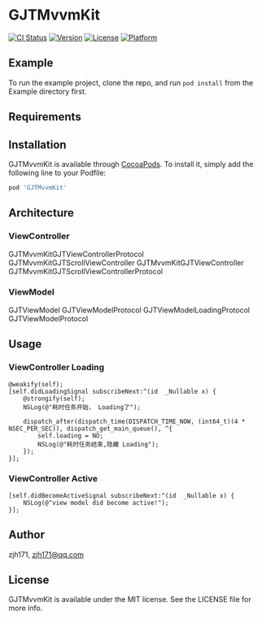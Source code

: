 # GJTMvvmKit

[![CI Status](https://img.shields.io/travis/zjh171/GJTMvvmKit.svg?style=flat)](https://travis-ci.org/zjh171/GJTMvvmKit)
[![Version](https://img.shields.io/cocoapods/v/GJTMvvmKit.svg?style=flat)](https://cocoapods.org/pods/GJTMvvmKit)
[![License](https://img.shields.io/cocoapods/l/GJTMvvmKit.svg?style=flat)](https://cocoapods.org/pods/GJTMvvmKit)
[![Platform](https://img.shields.io/cocoapods/p/GJTMvvmKit.svg?style=flat)](https://cocoapods.org/pods/GJTMvvmKit)

## Example

To run the example project, clone the repo, and run `pod install` from the Example directory first.

## Requirements

## Installation

GJTMvvmKit is available through [CocoaPods](https://cocoapods.org). To install
it, simply add the following line to your Podfile:

```ruby
pod 'GJTMvvmKit'
```

## Architecture

### ViewController

GJTMvvmKitGJTViewControllerProtocol
GJTMvvmKitGJTScrollViewController
GJTMvvmKitGJTViewController
GJTMvvmKitGJTScrollViewControllerProtocol

### ViewModel

GJTViewModel
GJTViewModelProtocol
GJTViewModelLoadingProtocol
GJTViewModelProtocol

## Usage

### ViewController Loading

```
@weakify(self);
[self.didLoadingSignal subscribeNext:^(id  _Nullable x) {
    @strongify(self);
    NSLog(@"耗时任务开始， Loading了");

    dispatch_after(dispatch_time(DISPATCH_TIME_NOW, (int64_t)(4 * NSEC_PER_SEC)), dispatch_get_main_queue(), ^{
        self.loading = NO;
        NSLog(@"耗时任务结束,隐藏 Loading");
    });
}];
```

### ViewController Active

```
[self.didBecomeActiveSignal subscribeNext:^(id  _Nullable x) {
    NSLog(@"view model did become active!");
}];
```


## Author

zjh171, zjh171@qq.com

## License

GJTMvvmKit is available under the MIT license. See the LICENSE file for more info.
